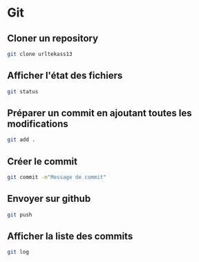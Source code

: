 # Git

## Cloner un repository
```bash
git clone urltekass13
```
## Afficher l'état des fichiers
```bash
git status
```
## Préparer un commit en ajoutant toutes les modifications
```bash
git add .
```
## Créer le commit
```bash
git commit -m"Message de commit"
```
## Envoyer sur github
```bash
git push
```
## Afficher la liste des commits
```bash
git log
```

